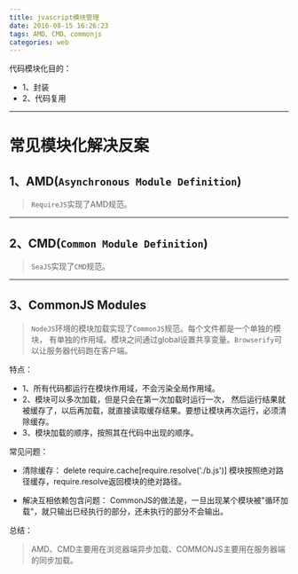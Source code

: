 ```yaml
---
title: jvascript模块管理
date: 2016-08-15 16:26:23
tags: AMD、CMD、commonjs
categories: web
---
```


代码模块化目的：

- 1、封装
- 2、代码复用

---

# 常见模块化解决反案

## 1、AMD(`Asynchronous Module Definition`)

  >`RequireJS`实现了AMD规范。

---

## 2、CMD(`Common Module Definition`)

  >`SeaJS`实现了`CMD`规范。

---

## 3、CommonJS Modules

  >`NodeJS`环境的模块加载实现了`CommonJS`规范。每个文件都是一个单独的模块，
有单独的作用域。模块之间通过global设置共享变量。`Browserify`可以让服务器代码跑在客户端。

  特点：

- 1、所有代码都运行在模块作用域，不会污染全局作用域。
- 2、模块可以多次加载，但是只会在第一次加载时运行一次，
    然后运行结果就被缓存了，以后再加载，就直接读取缓存结果。要想让模块再次运行，必须清除缓存。
- 3、模块加载的顺序，按照其在代码中出现的顺序。

常见问题：

- 清除缓存：
  delete require.cache[require.resolve('./b.js')]
模块按照绝对路径缓存，require.resolve返回模块的绝对路径。

- 解决互相依赖包含问题：
  CommonJS的做法是，一旦出现某个模块被"循环加载"，就只输出已经执行的部分，还未执行的部分不会输出。

总结：
> AMD、CMD主要用在浏览器端异步加载、COMMONJS主要用在服务器端的同步加载。
